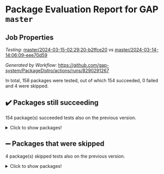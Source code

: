 # Package Evaluation Report for GAP `master`

## Job Properties

*Testing:* [master/2024-03-15-02:29:20-b2ffce20](https://github.com/gap-system/PackageDistro/blob/data/reports/master/2024-03-15-02:29:20-b2ffce20) vs [master/2024-03-14-14:06:09-eee70d59](https://github.com/gap-system/PackageDistro/blob/data/reports/master/2024-03-14-14:06:09-eee70d59)

*Generated by Workflow:* https://github.com/gap-system/PackageDistro/actions/runs/8290291267

In total, 158 packages were tested, out of which 154 succeeded, 0 failed and 4 were skipped.

## :heavy_check_mark: Packages still succeeding

154 package(s) succeeded tests also on the previous version.
<details><summary>Click to show packages!</summary>

- 4ti2interface 2023.02-04 [(success)](https://github.com/gap-system/PackageDistro/actions/runs/8290291267/job/22688292727)
- ace 5.6.2 [(success)](https://github.com/gap-system/PackageDistro/actions/runs/8290291267/job/22688294606)
- aclib 1.3.2 [(success)](https://github.com/gap-system/PackageDistro/actions/runs/8290291267/job/22688295210)
- agt 0.3.1 [(success)](https://github.com/gap-system/PackageDistro/actions/runs/8290291267/job/22688295777)
- alnuth 3.2.1 [(success)](https://github.com/gap-system/PackageDistro/actions/runs/8290291267/job/22688296111)
- anupq 3.3.0 [(success)](https://github.com/gap-system/PackageDistro/actions/runs/8290291267/job/22688297588)
- atlasrep 2.1.8 [(success)](https://github.com/gap-system/PackageDistro/actions/runs/8290291267/job/22688298611)
- autodoc 2023.06.19 [(success)](https://github.com/gap-system/PackageDistro/actions/runs/8290291267/job/22688298802)
- automata 1.15 [(success)](https://github.com/gap-system/PackageDistro/actions/runs/8290291267/job/22688298956)
- automgrp 1.3.2 [(success)](https://github.com/gap-system/PackageDistro/actions/runs/8290291267/job/22688299085)
- autpgrp 1.11 [(success)](https://github.com/gap-system/PackageDistro/actions/runs/8290291267/job/22688299222)
- cap 2024.03-02 [(success)](https://github.com/gap-system/PackageDistro/actions/runs/8290291267/job/22688299364)
- caratinterface 2.3.6 [(success)](https://github.com/gap-system/PackageDistro/actions/runs/8290291267/job/22688299508)
- cddinterface 2022.11.01 [(success)](https://github.com/gap-system/PackageDistro/actions/runs/8290291267/job/22688299634)
- circle 1.6.6 [(success)](https://github.com/gap-system/PackageDistro/actions/runs/8290291267/job/22688299786)
- classicpres 1.22 [(success)](https://github.com/gap-system/PackageDistro/actions/runs/8290291267/job/22688299921)
- cohomolo 1.6.11 [(success)](https://github.com/gap-system/PackageDistro/actions/runs/8290291267/job/22688300068)
- congruence 1.2.5 [(success)](https://github.com/gap-system/PackageDistro/actions/runs/8290291267/job/22688300204)
- corelg 1.56 [(success)](https://github.com/gap-system/PackageDistro/actions/runs/8290291267/job/22688300330)
- crime 1.6 [(success)](https://github.com/gap-system/PackageDistro/actions/runs/8290291267/job/22688300472)
- crisp 1.4.6 [(success)](https://github.com/gap-system/PackageDistro/actions/runs/8290291267/job/22688300628)
- crypting 0.10.4 [(success)](https://github.com/gap-system/PackageDistro/actions/runs/8290291267/job/22688300778)
- cryst 4.1.27 [(success)](https://github.com/gap-system/PackageDistro/actions/runs/8290291267/job/22688300925)
- crystcat 1.1.10 [(success)](https://github.com/gap-system/PackageDistro/actions/runs/8290291267/job/22688301070)
- ctbllib 1.3.9 [(success)](https://github.com/gap-system/PackageDistro/actions/runs/8290291267/job/22688301223)
- cubefree 1.19 [(success)](https://github.com/gap-system/PackageDistro/actions/runs/8290291267/job/22688301352)
- curlinterface 2.3.2 [(success)](https://github.com/gap-system/PackageDistro/actions/runs/8290291267/job/22688301498)
- cvec 2.8.1 [(success)](https://github.com/gap-system/PackageDistro/actions/runs/8290291267/job/22688301664)
- datastructures 0.3.0 [(success)](https://github.com/gap-system/PackageDistro/actions/runs/8290291267/job/22688301842)
- deepthought 1.0.6 [(success)](https://github.com/gap-system/PackageDistro/actions/runs/8290291267/job/22688301975)
- design 1.8 [(success)](https://github.com/gap-system/PackageDistro/actions/runs/8290291267/job/22688302142)
- difsets 2.3.1 [(success)](https://github.com/gap-system/PackageDistro/actions/runs/8290291267/job/22688302278)
- digraphs 1.7.1 [(success)](https://github.com/gap-system/PackageDistro/actions/runs/8290291267/job/22688302433)
- edim 1.3.8 [(success)](https://github.com/gap-system/PackageDistro/actions/runs/8290291267/job/22688302593)
- example 4.3.4 [(success)](https://github.com/gap-system/PackageDistro/actions/runs/8290291267/job/22688302757)
- examplesforhomalg 2023.10-01 [(success)](https://github.com/gap-system/PackageDistro/actions/runs/8290291267/job/22688302912)
- factint 1.6.3 [(success)](https://github.com/gap-system/PackageDistro/actions/runs/8290291267/job/22688303074)
- ferret 1.0.10 [(success)](https://github.com/gap-system/PackageDistro/actions/runs/8290291267/job/22688303231)
- fga 1.5.0 [(success)](https://github.com/gap-system/PackageDistro/actions/runs/8290291267/job/22688303389)
- fining 1.5.6 [(success)](https://github.com/gap-system/PackageDistro/actions/runs/8290291267/job/22688303546)
- float 1.0.4 [(success)](https://github.com/gap-system/PackageDistro/actions/runs/8290291267/job/22688303724)
- format 1.4.4 [(success)](https://github.com/gap-system/PackageDistro/actions/runs/8290291267/job/22688303856)
- forms 1.2.9 [(success)](https://github.com/gap-system/PackageDistro/actions/runs/8290291267/job/22688304006)
- fplsa 1.2.6 [(success)](https://github.com/gap-system/PackageDistro/actions/runs/8290291267/job/22688304147)
- fr 2.4.13 [(success)](https://github.com/gap-system/PackageDistro/actions/runs/8290291267/job/22688304294)
- francy 2.0.3 [(success)](https://github.com/gap-system/PackageDistro/actions/runs/8290291267/job/22688304436)
- fwtree 1.3 [(success)](https://github.com/gap-system/PackageDistro/actions/runs/8290291267/job/22688304567)
- gapdoc 1.6.7 [(success)](https://github.com/gap-system/PackageDistro/actions/runs/8290291267/job/22688304740)
- gauss 2023.02-04 [(success)](https://github.com/gap-system/PackageDistro/actions/runs/8290291267/job/22688304901)
- gaussforhomalg 2023.11-01 [(success)](https://github.com/gap-system/PackageDistro/actions/runs/8290291267/job/22688305024)
- gbnp 1.0.5 [(success)](https://github.com/gap-system/PackageDistro/actions/runs/8290291267/job/22688305151)
- generalizedmorphismsforcap 2024.01-01 [(success)](https://github.com/gap-system/PackageDistro/actions/runs/8290291267/job/22688305270)
- genss 1.6.8 [(success)](https://github.com/gap-system/PackageDistro/actions/runs/8290291267/job/22688305411)
- gradedmodules 2024.01-01 [(success)](https://github.com/gap-system/PackageDistro/actions/runs/8290291267/job/22688305555)
- gradedringforhomalg 2023.08-01 [(success)](https://github.com/gap-system/PackageDistro/actions/runs/8290291267/job/22688305693)
- grape 4.9.0 [(success)](https://github.com/gap-system/PackageDistro/actions/runs/8290291267/job/22688305839)
- groupoids 1.74 [(success)](https://github.com/gap-system/PackageDistro/actions/runs/8290291267/job/22688305954)
- grpconst 2.6.5 [(success)](https://github.com/gap-system/PackageDistro/actions/runs/8290291267/job/22688306076)
- guarana 0.96.3 [(success)](https://github.com/gap-system/PackageDistro/actions/runs/8290291267/job/22688306195)
- guava 3.18 [(success)](https://github.com/gap-system/PackageDistro/actions/runs/8290291267/job/22688306326)
- hap 1.62 [(success)](https://github.com/gap-system/PackageDistro/actions/runs/8290291267/job/22688306458)
- hapcryst 0.1.15 [(success)](https://github.com/gap-system/PackageDistro/actions/runs/8290291267/job/22688306587)
- hecke 1.5.3 [(success)](https://github.com/gap-system/PackageDistro/actions/runs/8290291267/job/22688306747)
- help 3.5 [(success)](https://github.com/gap-system/PackageDistro/actions/runs/8290291267/job/22688306916)
- homalg 2024.01-01 [(success)](https://github.com/gap-system/PackageDistro/actions/runs/8290291267/job/22688307049)
- homalgtocas 2023.11-01 [(success)](https://github.com/gap-system/PackageDistro/actions/runs/8290291267/job/22688307185)
- idrel 2.46 [(success)](https://github.com/gap-system/PackageDistro/actions/runs/8290291267/job/22688307311)
- images 1.3.2 [(success)](https://github.com/gap-system/PackageDistro/actions/runs/8290291267/job/22688307453)
- intpic 0.3.0 [(success)](https://github.com/gap-system/PackageDistro/actions/runs/8290291267/job/22688307585)
- io 4.8.2 [(success)](https://github.com/gap-system/PackageDistro/actions/runs/8290291267/job/22688307742)
- io_forhomalg 2023.02-04 [(success)](https://github.com/gap-system/PackageDistro/actions/runs/8290291267/job/22688307889)
- irredsol 1.4.4 [(success)](https://github.com/gap-system/PackageDistro/actions/runs/8290291267/job/22688308028)
- json 2.2.0 [(success)](https://github.com/gap-system/PackageDistro/actions/runs/8290291267/job/22688308181)
- jupyterkernel 1.5.0 [(success)](https://github.com/gap-system/PackageDistro/actions/runs/8290291267/job/22688308361)
- jupyterviz 1.5.6 [(success)](https://github.com/gap-system/PackageDistro/actions/runs/8290291267/job/22688308525)
- kan 1.37 [(success)](https://github.com/gap-system/PackageDistro/actions/runs/8290291267/job/22688308681)
- kbmag 1.5.11 [(success)](https://github.com/gap-system/PackageDistro/actions/runs/8290291267/job/22688308877)
- laguna 3.9.6 [(success)](https://github.com/gap-system/PackageDistro/actions/runs/8290291267/job/22688309022)
- liealgdb 2.2.1 [(success)](https://github.com/gap-system/PackageDistro/actions/runs/8290291267/job/22688309168)
- liepring 2.8 [(success)](https://github.com/gap-system/PackageDistro/actions/runs/8290291267/job/22688309336)
- liering 2.4.2 [(success)](https://github.com/gap-system/PackageDistro/actions/runs/8290291267/job/22688309482)
- linearalgebraforcap 2024.02-02 [(success)](https://github.com/gap-system/PackageDistro/actions/runs/8290291267/job/22688309630)
- localizeringforhomalg 2023.10-01 [(success)](https://github.com/gap-system/PackageDistro/actions/runs/8290291267/job/22688309767)
- loops 3.4.3 [(success)](https://github.com/gap-system/PackageDistro/actions/runs/8290291267/job/22688309907)
- lpres 1.0.3 [(success)](https://github.com/gap-system/PackageDistro/actions/runs/8290291267/job/22688310078)
- majoranaalgebras 1.5.1 [(success)](https://github.com/gap-system/PackageDistro/actions/runs/8290291267/job/22688310247)
- mapclass 1.4.6 [(success)](https://github.com/gap-system/PackageDistro/actions/runs/8290291267/job/22688310397)
- matgrp 0.70 [(success)](https://github.com/gap-system/PackageDistro/actions/runs/8290291267/job/22688310531)
- matricesforhomalg 2024.02-01 [(success)](https://github.com/gap-system/PackageDistro/actions/runs/8290291267/job/22688310706)
- modisom 2.5.4 [(success)](https://github.com/gap-system/PackageDistro/actions/runs/8290291267/job/22688311007)
- modulepresentationsforcap 2024.01-04 [(success)](https://github.com/gap-system/PackageDistro/actions/runs/8290291267/job/22688311190)
- modules 2024.01-01 [(success)](https://github.com/gap-system/PackageDistro/actions/runs/8290291267/job/22688311352)
- monoidalcategories 2024.02-04 [(success)](https://github.com/gap-system/PackageDistro/actions/runs/8290291267/job/22688311520)
- nconvex 2022.09-01 [(success)](https://github.com/gap-system/PackageDistro/actions/runs/8290291267/job/22688311692)
- nilmat 1.4.2 [(success)](https://github.com/gap-system/PackageDistro/actions/runs/8290291267/job/22688311834)
- nock 1.5 [(success)](https://github.com/gap-system/PackageDistro/actions/runs/8290291267/job/22688311988)
- normalizinterface 1.3.6 [(success)](https://github.com/gap-system/PackageDistro/actions/runs/8290291267/job/22688312159)
- nq 2.5.11 [(success)](https://github.com/gap-system/PackageDistro/actions/runs/8290291267/job/22688312330)
- numericalsgps 1.3.1 [(success)](https://github.com/gap-system/PackageDistro/actions/runs/8290291267/job/22688312497)
- openmath 11.5.3 [(success)](https://github.com/gap-system/PackageDistro/actions/runs/8290291267/job/22688312644)
- orb 4.9.0 [(success)](https://github.com/gap-system/PackageDistro/actions/runs/8290291267/job/22688312772)
- packagemanager 1.4.3 [(success)](https://github.com/gap-system/PackageDistro/actions/runs/8290291267/job/22688312904)
- patternclass 2.4.3 [(success)](https://github.com/gap-system/PackageDistro/actions/runs/8290291267/job/22688313055)
- permut 2.0.5 [(success)](https://github.com/gap-system/PackageDistro/actions/runs/8290291267/job/22688313191)
- polenta 1.3.10 [(success)](https://github.com/gap-system/PackageDistro/actions/runs/8290291267/job/22688313324)
- polymaking 0.8.7 [(success)](https://github.com/gap-system/PackageDistro/actions/runs/8290291267/job/22688313450)
- primgrp 3.4.4 [(success)](https://github.com/gap-system/PackageDistro/actions/runs/8290291267/job/22688313578)
- profiling 2.5.4 [(success)](https://github.com/gap-system/PackageDistro/actions/runs/8290291267/job/22688313673)
- qdistrnd 0.9.4 [(success)](https://github.com/gap-system/PackageDistro/actions/runs/8290291267/job/22688313786)
- qpa 1.35 [(success)](https://github.com/gap-system/PackageDistro/actions/runs/8290291267/job/22688313893)
- quagroup 1.8.4 [(success)](https://github.com/gap-system/PackageDistro/actions/runs/8290291267/job/22688314004)
- radiroot 2.9 [(success)](https://github.com/gap-system/PackageDistro/actions/runs/8290291267/job/22688314131)
- rcwa 4.7.1 [(success)](https://github.com/gap-system/PackageDistro/actions/runs/8290291267/job/22688314249)
- rds 1.8 [(success)](https://github.com/gap-system/PackageDistro/actions/runs/8290291267/job/22688314357)
- recog 1.4.2 [(success)](https://github.com/gap-system/PackageDistro/actions/runs/8290291267/job/22688314485)
- repndecomp 1.3.0 [(success)](https://github.com/gap-system/PackageDistro/actions/runs/8290291267/job/22688314607)
- repsn 3.1.2 [(success)](https://github.com/gap-system/PackageDistro/actions/runs/8290291267/job/22688314716)
- resclasses 4.7.3 [(success)](https://github.com/gap-system/PackageDistro/actions/runs/8290291267/job/22688314852)
- ringsforhomalg 2023.11-02 [(success)](https://github.com/gap-system/PackageDistro/actions/runs/8290291267/job/22688315015)
- sco 2023.08-01 [(success)](https://github.com/gap-system/PackageDistro/actions/runs/8290291267/job/22688315332)
- scscp 2.4.2 [(success)](https://github.com/gap-system/PackageDistro/actions/runs/8290291267/job/22688315545)
- semigroups 5.3.7 [(success)](https://github.com/gap-system/PackageDistro/actions/runs/8290291267/job/22688315670)
- sglppow 2.3 [(success)](https://github.com/gap-system/PackageDistro/actions/runs/8290291267/job/22688316138)
- sgpviz 0.999.5 [(success)](https://github.com/gap-system/PackageDistro/actions/runs/8290291267/job/22688316369)
- simpcomp 2.1.14 [(success)](https://github.com/gap-system/PackageDistro/actions/runs/8290291267/job/22688316553)
- singular 2023.02.09 [(success)](https://github.com/gap-system/PackageDistro/actions/runs/8290291267/job/22688316961)
- sl2reps 1.1 [(success)](https://github.com/gap-system/PackageDistro/actions/runs/8290291267/job/22688317136)
- sla 1.5.3 [(success)](https://github.com/gap-system/PackageDistro/actions/runs/8290291267/job/22688317342)
- smallgrp 1.5.3 [(success)](https://github.com/gap-system/PackageDistro/actions/runs/8290291267/job/22688317483)
- smallsemi 0.6.13 [(success)](https://github.com/gap-system/PackageDistro/actions/runs/8290291267/job/22688317643)
- sonata 2.9.6 [(success)](https://github.com/gap-system/PackageDistro/actions/runs/8290291267/job/22688317810)
- sophus 1.27 [(success)](https://github.com/gap-system/PackageDistro/actions/runs/8290291267/job/22688317984)
- sotgrps 1.2 [(success)](https://github.com/gap-system/PackageDistro/actions/runs/8290291267/job/22688318154)
- spinsym 1.5.2 [(success)](https://github.com/gap-system/PackageDistro/actions/runs/8290291267/job/22688318304)
- standardff 1.0 [(success)](https://github.com/gap-system/PackageDistro/actions/runs/8290291267/job/22688318458)
- symbcompcc 1.3.2 [(success)](https://github.com/gap-system/PackageDistro/actions/runs/8290291267/job/22688318639)
- thelma 1.3 [(success)](https://github.com/gap-system/PackageDistro/actions/runs/8290291267/job/22688318771)
- tomlib 1.2.11 [(success)](https://github.com/gap-system/PackageDistro/actions/runs/8290291267/job/22688318958)
- toolsforhomalg 2023.11-01 [(success)](https://github.com/gap-system/PackageDistro/actions/runs/8290291267/job/22688319310)
- toric 1.9.5 [(success)](https://github.com/gap-system/PackageDistro/actions/runs/8290291267/job/22688319563)
- toricvarieties 2022.07.13 [(success)](https://github.com/gap-system/PackageDistro/actions/runs/8290291267/job/22688319729)
- transgrp 3.6.5 [(success)](https://github.com/gap-system/PackageDistro/actions/runs/8290291267/job/22688319871)
- typeset 1.2.2 [(success)](https://github.com/gap-system/PackageDistro/actions/runs/8290291267/job/22688319994)
- ugaly 4.1.3 [(success)](https://github.com/gap-system/PackageDistro/actions/runs/8290291267/job/22688320144)
- unipot 1.5 [(success)](https://github.com/gap-system/PackageDistro/actions/runs/8290291267/job/22688320303)
- unitlib 4.2.0 [(success)](https://github.com/gap-system/PackageDistro/actions/runs/8290291267/job/22688320518)
- utils 0.85 [(success)](https://github.com/gap-system/PackageDistro/actions/runs/8290291267/job/22688320677)
- uuid 0.7 [(success)](https://github.com/gap-system/PackageDistro/actions/runs/8290291267/job/22688320836)
- walrus 0.9991 [(success)](https://github.com/gap-system/PackageDistro/actions/runs/8290291267/job/22688320967)
- wedderga 4.10.5 [(success)](https://github.com/gap-system/PackageDistro/actions/runs/8290291267/job/22688321111)
- xmod 2.92 [(success)](https://github.com/gap-system/PackageDistro/actions/runs/8290291267/job/22688321268)
- xmodalg 1.23 [(success)](https://github.com/gap-system/PackageDistro/actions/runs/8290291267/job/22688321396)
- yangbaxter 0.10.3 [(success)](https://github.com/gap-system/PackageDistro/actions/runs/8290291267/job/22688321542)
- zeromqinterface 0.14 [(success)](https://github.com/gap-system/PackageDistro/actions/runs/8290291267/job/22688321666)
</details>

## :heavy_minus_sign: Packages that were skipped

4 package(s) skipped tests also on the previous version.
<details><summary>Click to show packages!</summary>

- browse 1.8.21 [(skipped)](https://github.com/gap-system/PackageDistro/actions/runs/8290291267/job/22688086152)
- itc 1.5.1 [(skipped)](https://github.com/gap-system/PackageDistro/actions/runs/8290291267/job/22688086152)
- polycyclic 2.16 [(skipped)](https://github.com/gap-system/PackageDistro/actions/runs/8290291267/job/22688086152)
- xgap 4.32 [(skipped)](https://github.com/gap-system/PackageDistro/actions/runs/8290291267/job/22688086152)
</details>

